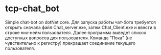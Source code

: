 # tcp-chat_bot
Simple chat-bot on dotNet core.
Для запуска работы чат-бота требуется открыть сначала файл Chat_server.exe, затем Chat_Client.exe и ввести в строке ник-нейм пользователя. Далее программа выведет список доступных вопросов для пользователя. Команда "Пока" (не чувствительно к регистру) прекращает соединение текущего пользователя.
